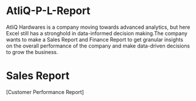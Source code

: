 # AtliQ-P-L-Report
AtliQ Hardwares is a company moving towards advanced analytics, but here Excel still has a stronghold in data-informed decision making.The company wants to make a Sales Report and Finance Report to get granular insights on the overall performance of the company and make data-driven decisions to grow the business.
# Sales Report
[Customer Performance Report]

